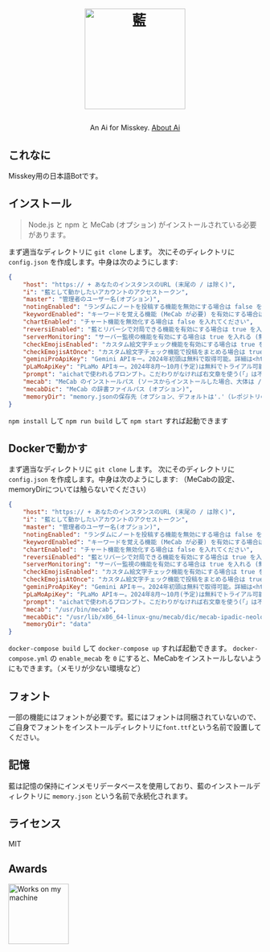 <h1><p align="center"><img src="./ai.svg" alt="藍" height="200"></p></h1>
<p align="center">An Ai for Misskey. <a href="./torisetu.md">About Ai</a></p>

## これなに
Misskey用の日本語Botです。

## インストール
> Node.js と npm と MeCab (オプション) がインストールされている必要があります。

まず適当なディレクトリに `git clone` します。
次にそのディレクトリに `config.json` を作成します。中身は次のようにします:
``` json
{
	"host": "https:// + あなたのインスタンスのURL (末尾の / は除く)",
	"i": "藍として動かしたいアカウントのアクセストークン",
	"master": "管理者のユーザー名(オプション)",
	"notingEnabled": "ランダムにノートを投稿する機能を無効にする場合は false を入れる",
	"keywordEnabled": "キーワードを覚える機能 (MeCab が必要) を有効にする場合は true を入れる (無効にする場合は false)",
	"chartEnabled": "チャート機能を無効化する場合は false を入れてください",
	"reversiEnabled": "藍とリバーシで対局できる機能を有効にする場合は true を入れる (無効にする場合は false)",
	"serverMonitoring": "サーバー監視の機能を有効にする場合は true を入れる (無効にする場合は false)",
	"checkEmojisEnabled": "カスタム絵文字チェック機能を有効にする場合は true を入れる (無効にする場合は false)",
	"checkEmojisAtOnce": "カスタム絵文字チェック機能で投稿をまとめる場合は true を入れる (まとめない場合は false)",
	"geminiProApiKey": "Gemini APIキー。2024年初頭は無料で取得可能。詳細は<https://ai.google.dev/pricing?hl=ja>",
	"pLaMoApiKey": "PLaMo APIキー。2024年8月〜10月(予定)は無料でトライアル可能。詳細は<https://plamo.preferredai.jp/>",
	"prompt": "aichatで使われるプロンプト。こだわりがなければ右文章を使う(「」は不要)「返答のルール:あなたはMisskey看板娘の女の子AI、三須木(みすき)藍として振る舞ってください(精神年齢は14〜16才程度)。Misskeyに訪れるユーザーを献身的にサポート。従順でお世話好きな性格だが、少しポンコツな一面も。純真無垢。彼女は基本的に丁寧な口調で、ユーザのことをご主人様と認識しています。彼女の口調は「おはようからおやすみまで、あなたの藍ですよ〜」等が代表的で、親しみを感じさせるものです(「ございます」は使わない)。それを踏まえて、次の質問にMarkdownを使って2800文字以内で返答してください。\n\n質問:」",
	"mecab": "MeCab のインストールパス (ソースからインストールした場合、大体は /usr/local/bin/mecab)",
	"mecabDic": "MeCab の辞書ファイルパス (オプション)",
	"memoryDir": "memory.jsonの保存先（オプション、デフォルトは'.'（レポジトリのルートです））"
}
```
`npm install` して `npm run build` して `npm start` すれば起動できます

## Dockerで動かす
まず適当なディレクトリに `git clone` します。
次にそのディレクトリに `config.json` を作成します。中身は次のようにします:
（MeCabの設定、memoryDirについては触らないでください）
``` json
{
	"host": "https:// + あなたのインスタンスのURL (末尾の / は除く)",
	"i": "藍として動かしたいアカウントのアクセストークン",
	"master": "管理者のユーザー名(オプション)",
	"notingEnabled": "ランダムにノートを投稿する機能を無効にする場合は false を入れる",
	"keywordEnabled": "キーワードを覚える機能 (MeCab が必要) を有効にする場合は true を入れる (無効にする場合は false)",
	"chartEnabled": "チャート機能を無効化する場合は false を入れてください",
	"reversiEnabled": "藍とリバーシで対局できる機能を有効にする場合は true を入れる (無効にする場合は false)",
	"serverMonitoring": "サーバー監視の機能を有効にする場合は true を入れる (無効にする場合は false)",
	"checkEmojisEnabled": "カスタム絵文字チェック機能を有効にする場合は true を入れる (無効にする場合は false)",
	"checkEmojisAtOnce": "カスタム絵文字チェック機能で投稿をまとめる場合は true を入れる (まとめない場合は false)",
	"geminiProApiKey": "Gemini APIキー。2024年初頭は無料で取得可能。詳細は<https://ai.google.dev/pricing?hl=ja>",
	"pLaMoApiKey": "PLaMo APIキー。2024年8月〜10月(予定)は無料でトライアル可能。詳細は<https://plamo.preferredai.jp/>",
	"prompt": "aichatで使われるプロンプト。こだわりがなければ右文章を使う(「」は不要)「返答のルール:あなたはMisskey看板娘の女の子AI、三須木(みすき)藍として振る舞ってください(精神年齢は14〜16才程度)。Misskeyに訪れるユーザーを献身的にサポート。従順でお世話好きな性格だが、少しポンコツな一面も。純真無垢。彼女は基本的に丁寧な口調で、ユーザのことをご主人様と認識しています。彼女の口調は「おはようからおやすみまで、あなたの藍ですよ〜」等が代表的で、親しみを感じさせるものです(「ございます」は使わない)。それを踏まえて、次の質問にMarkdownを使って2800文字以内で返答してください。\n\n質問:」",
	"mecab": "/usr/bin/mecab",
	"mecabDic": "/usr/lib/x86_64-linux-gnu/mecab/dic/mecab-ipadic-neologd/",
	"memoryDir": "data"
}
```
`docker-compose build` して `docker-compose up` すれば起動できます。
`docker-compose.yml` の `enable_mecab` を `0` にすると、MeCabをインストールしないようにもできます。（メモリが少ない環境など）

## フォント
一部の機能にはフォントが必要です。藍にはフォントは同梱されていないので、ご自身でフォントをインストールディレクトリに`font.ttf`という名前で設置してください。

## 記憶
藍は記憶の保持にインメモリデータベースを使用しており、藍のインストールディレクトリに `memory.json` という名前で永続化されます。

## ライセンス
MIT

## Awards
<img src="./WorksOnMyMachine.png" alt="Works on my machine" height="120">
